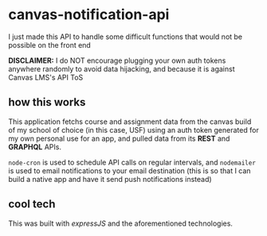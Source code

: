 # canvas-notification-api

I just made this API to handle some difficult functions that would not be possible on the front end

**DISCLAIMER:** I do NOT encourage plugging your own auth tokens anywhere randomly to avoid data hijacking, and because it is against Canvas LMS's API ToS

## how this works

This application fetchs course and assignment data from the canvas build of my school of choice (in this case, USF) using an auth token generated for my own personal use for an app, and pulled data from its **REST** and **GRAPHQL** APIs.

`node-cron` is used to schedule API calls on regular intervals, and `nodemailer` is used to email notifications to your email destination (this is so that I can build a native app and have it send push notifications instead)

## cool tech

This was built with _expressJS_ and the aforementioned technologies.
